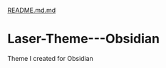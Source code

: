 [README.md.md](https://github.com/highnze/Laser-Theme---Obsidian/files/7077257/README.md.md)
# Laser-Theme---Obsidian
Theme I created for Obsidian
